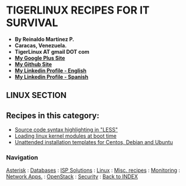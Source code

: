 # TIGERLINUX RECIPES FOR IT SURVIVAL

- **By Reinaldo Martínez P.**
- **Caracas, Venezuela.**
- **TigerLinux AT gmail DOT com**
- **[My Google Plus Site](https://plus.google.com/+ReinaldoMartinez)**
- **[My Github Site](https://github.com/tigerlinux)**
- **[My Linkedin Profile - English](https://ve.linkedin.com/in/tigerlinux/en)**
- **[My Linkedin Profile - Spanish](https://ve.linkedin.com/in/tigerlinux/es)**

## LINUX SECTION


## Recipes in this category:

- [Source code syntax highlighting in "LESS"](https://github.com/tigerlinux/tigerlinux-extra-recipes/tree/master/recipes/linux/less-source-highlighting)
- [Loading linux kernel modules at boot time](https://github.com/tigerlinux/tigerlinux-extra-recipes/tree/master/recipes/linux/loading-kernel-modules-at-boot-time)
- [Unattended installation templates for Centos, Debian and Ubuntu](https://github.com/tigerlinux/tigerlinux-extra-recipes/tree/master/recipes/linux/unattended)


### Navigation

[Asterisk](/recipes/asterisk) : [Databases](/recipes/databases) : [ISP Solutions](/recipes/ispapps) : [Linux](/recipes/linux) : [Misc. recipes](/recipes/misc) : [Monitoring](/recipes/monitoring) : [Network Apps.](/recipes/networkapps) : [OpenStack](/recipes/openstack) : [Security](/recipes/security) : [Back to INDEX](/)

